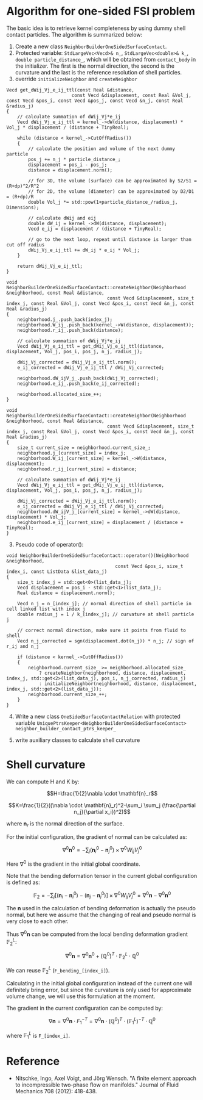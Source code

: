 # Algorithm for one-sided FSI problem
The basic idea is to retrieve kernel completeness by using dummy shell contact particles. The algorithm is summarized below:

1. Create a new class `NeighborBuilderOneSidedSurfaceContact`.
2. Protected variable: `StdLargeVec<Vecd>& n_`, `StdLargeVec<double>& k_`, `double particle_distance_`, which will be obtained from `contact_body` in the initializer. The first is the normal direction, the second is the curvature and the last is the reference resolution of shell particles.
3. override `initializeNeighbor` and `createNeighbor`
```
Vecd get_dWij_Vj_e_ij_ttl(const Real &distance,
                        const Vecd &displacement, const Real &Vol_j, const Vecd &pos_i, const Vecd &pos_j, const Vecd &n_j, const Real &radius_j)
{
    // calculate summation of dWij_Vj*e_ij
    Vecd dWij_Vj_e_ij_ttl = kernel_->dW(distance, displacement) * Vol_j * displacement / (distance + TinyReal); 
    
    while (distance < kernel_->CutOffRadius())
    {
        // calculate the position and volume of the next dummy particle
        pos_j += n_j * particle_distance_;
        displacement = pos_i - pos_j;
        distance = displacement.norm();
        
        // for 3D, the volume (surface) can be approximated by S2/S1 = (R+dp)^2/R^2
        // for 2D, the volume (diameter) can be approximated by D2/D1 = (R+dp)/R
        double Vol_j *= std::pow(1+particle_distance_/radius_j, Dimensions);

        // calculate dWij and eij
        double dW_ij = kernel_->dW(distance, displacement);
        Vecd e_ij = displacement / (distance + TinyReal);

        // go to the next loop, repeat until distance is larger than cut off radius
        dWij_Vj_e_ij_ttl += dW_ij * e_ij * Vol_j;
    }
    
    return dWij_Vj_e_ij_ttl;
}
```

```
void NeighborBuilderOneSidedSurfaceContact::createNeighbor(Neighborhood &neighborhood, const Real &distance,
                                     const Vecd &displacement, size_t index_j, const Real &Vol_j, const Vecd &pos_i, const Vecd &n_j, const Real &radius_j)
{
    neighborhood.j_.push_back(index_j);
    neighborhood.W_ij_.push_back(kernel_->W(distance, displacement));
    neighborhood.r_ij_.push_back(distance);

    // calculate summation of dWij_Vj*e_ij
    Vecd dWij_Vj_e_ij_ttl = get_dWij_Vj_e_ij_ttl(distance, displacement, Vol_j, pos_i, pos_j, n_j, radius_j); 

    dWij_Vj_corrected = dWij_Vj_e_ij_ttl.norm();
    e_ij_corrected = dWij_Vj_e_ij_ttl / dWij_Vj_corrected;
    
    neighborhood.dW_ijV_j_.push_back(dWij_Vj_corrected);
    neighborhood.e_ij_.push_back(e_ij_corrected);

    neighborhood.allocated_size_++;
}
```

```
void NeighborBuilderOneSidedSurfaceContact::createNeighbor(Neighborhood &neighborhood, const Real &distance,
                                     const Vecd &displacement, size_t index_j, const Real &Vol_j, const Vecd &pos_i, const Vecd &n_j, const Real &radius_j)
{
    size_t current_size = neighborhood.current_size_;
    neighborhood.j_[current_size] = index_j;
    neighborhood.W_ij_[current_size] = kernel_->W(distance, displacement);
    neighborhood.r_ij_[current_size] = distance;
    
    // calculate summation of dWij_Vj*e_ij
    Vecd dWij_Vj_e_ij_ttl = get_dWij_Vj_e_ij_ttl(distance, displacement, Vol_j, pos_i, pos_j, n_j, radius_j); 

    dWij_Vj_corrected = dWij_Vj_e_ij_ttl.norm();
    e_ij_corrected = dWij_Vj_e_ij_ttl / dWij_Vj_corrected;
    neighborhood.dW_ijV_j_[current_size] = kernel_->dW(distance, displacement) * Vol_j;
    neighborhood.e_ij_[current_size] = displacement / (distance + TinyReal);
}
```
3. Pseudo code of operator():

```
void NeighborBuilderOneSidedSurfaceContact::operator()(Neighborhood &neighborhood,
                                        const Vecd &pos_i, size_t index_i, const ListData &list_data_j)
{
    size_t index_j = std::get<0>(list_data_j);
    Vecd displacement = pos_i - std::get<1>(list_data_j);
    Real distance = displacement.norm();

    Vecd n_j = n_[index_j]; // normal direction of shell particle in cell linked list with index j
    double radius_j = 1 / k_[index_j]; // curvature at shell particle j

    // correct normal direction, make sure it points from fluid to shell
    Vecd n_j_corrected = sgn(displacement.dot(n_j)) * n_j; // sign of r_ij and n_j

    if (distance < kernel_->CutOffRadius())
    {
        neighborhood.current_size_ >= neighborhood.allocated_size_
            ? createNeighbor(neighborhood, distance, displacement, index_j, std::get<2>(list_data_j), pos_i, n_j_corrected, radius_j)
            : initializeNeighbor(neighborhood, distance, displacement, index_j, std::get<2>(list_data_j));
        neighborhood.current_size_++;
    }
}
```
4. Write a new class `OneSidedSurfaceContactRelation` with protected variable `UniquePtrsKeeper<NeighborBuilderOneSidedSurfaceContact> neighbor_builder_contact_ptrs_keeper_`

5. write auxiliary classes to calculate shell curvature


# Shell curvature
We can compute H and K by:

$$H=\frac{1}{2}\nabla \cdot \mathbf{n}_r$$

$$K=\frac{1}{2}((\nabla \cdot \mathbf{n}_r)^2-\sum_i \sum_j (\frac{\partial n_j}{\partial x_i})^2)$$

where $\mathbf{n}_r$ is the normal direction of the surface. 

For the initial configuration, the gradient of normal can be calculated as:

$$\nabla^0{\mathbf{n}^0}=-\sum_j{(\mathbf{n}^0_i-\mathbf{n}^0_j) \times \nabla^0W_{ij}V_j^0}$$

Here $\nabla^0$ is the gradient in the initial global coordinate.

Note that the bending deformation tensor in the current global configuration is defined as:

$$\mathbb{F}_2=-\sum_j[(\mathbf{n}_i-\mathbf{n}_i^0)-(\mathbf{n}_j-\mathbf{n}_j^0)] \times \nabla^0W_{ij}V_j^0
=\nabla^0{\mathbf{n}}-\nabla^0{\mathbf{n}^0}$$

The $\mathbf{n}$ used in the calculation of bending deformation is actually the pseudo normal, but here we assume that the changing of real and pseudo normal is very close to each other.

Thus $\nabla^0{\mathbf{n}}$ can be computed from the local bending deformation gradient $\mathbb{F}_2^L$:

$$\nabla^0{\mathbf{n}}=\nabla^0{\mathbf{n}^0}+(\mathbb{Q}^0)^T \cdot \mathbb{F}_2^L \cdot \mathbb{Q}^0$$

We can reuse $\mathbb{F}_2^L$ (`F_bending_[index_i]`).

Calculating in the initial global configuration instead of the current one will definitely bring error, but since the curvature is only used for approximate volume change, we will use this formulation at the moment.

The gradient in the current configuration can be computed by:

$$\nabla{\mathbf{n}}=\nabla^0{\mathbf{n}} \cdot F_1^{-T}=\nabla^0{\mathbf{n}} \cdot (\mathbb{Q}^0)^T \cdot (\mathbb{F}_1^L)^{-T} \cdot \mathbb{Q}^0$$

where $\mathbb{F}_1^L$ is `F_[index_i]`.

# Reference
- Nitschke, Ingo, Axel Voigt, and Jörg Wensch. "A finite element approach to incompressible two-phase flow on manifolds." Journal of Fluid Mechanics 708 (2012): 418-438.